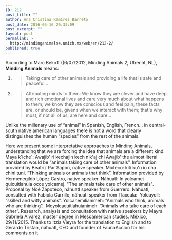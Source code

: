 ```yaml
---
ID: 212
post_title: ""
author: Ana Cristina Ramírez Barreto
post_date: 2016-05-16 20:33:09
post_excerpt: ""
layout: post
permalink: >
  http://mindinganimals4.umich.mx/web/en/212-2/
published: true
---
```

According to Marc Bekoff ((6/07/2012, Minding Animals 2, Utrecht, NL), <strong>Minding Animals</strong> means:
<ol>
 	<li>
<blockquote>Taking care of other animals and providing a life that is safe and peaceful...</blockquote>
</li>
 	<li>
<blockquote>Attributing minds to them: We know they are clever and have deep and rich emotional lives and care very much about what happens to them; we know they are conscious and feel pain; these facts are, or should be, givens when we interact with them; that's why most, if not all of us, are here and care...</blockquote>
</li>
</ol>
Unlike the millenary use of “animal” in Spanish, English, French… in central-south native american languages there is not a word that clearly distinguishes the human “species” from the rest of the animals.

<span style="font-weight: 400">Here we present some interpretative approaches to Minding Animals, understanding that we are forcing the idea that animals are a different kind: </span><span style="font-weight: 400">
</span><span style="font-weight: 400">
</span><span style="font-weight: 400">Maya k´iche´: Awajib' ri kechajin kech nik'aj chi Awajib' the almost literal translation would be “animals taking care of other animals”. Information provided by Beatriz Par Sapón, </span><span style="font-weight: 400">native speaker</span><span style="font-weight: 400">. </span><span style="font-weight: 400">
</span><span style="font-weight: 400">
</span><span style="font-weight: 400">Mixteco: kiti ku'u io cha chini tuni. “Thinking animals or animals that think”. Information provided by Hermenegildo López Castro, </span><span style="font-weight: 400">native speaker</span><span style="font-weight: 400">. </span><span style="font-weight: 400">
</span><span style="font-weight: 400">
</span><span style="font-weight: 400">Náhuatl: In yolcamej quicuitlahuia occe yolcamej. "The animals take care of other animals". Proposal by Noé Zapoteco, náhuatl speaker from Guerrero. </span><span style="font-weight: 400">
</span><span style="font-weight: 400">
</span><span style="font-weight: 400">Náhuatl, consulted with Fabiola Carrillo, náhuatl speaker from Tlaxcala:  </span><span style="font-weight: 400">Yolcayoll: “skilled and witty animals”. </span><span style="font-weight: 400">
</span><span style="font-weight: 400">Yolcanemilianimeh: “Animals who think, animals who are thinking”.  Moyolcacuitlahuianimeh. “Animals who take care of each other”. </span><span style="font-weight: 400">
</span><span style="font-weight: 400">
</span><span style="font-weight: 400">Research, analysis and consultation with native speakers by Mayra Gabriela Álvarez, master degree in Mesoamerican studies. México, 29/11/2015. Thanks to Itzia Vieyra for the translation to English and to Gerardo Tristan, náhuatl, CEO and founder of FaunaAccion for his comments on it. </span>

&nbsp;